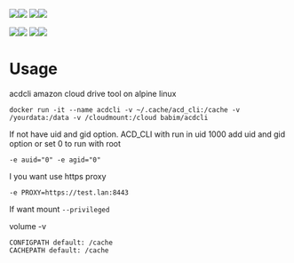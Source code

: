 [![](https://images.microbadger.com/badges/image/babim/acdcli.svg)](https://microbadger.com/images/babim/acdcli "Get your own image badge on microbadger.com")[![](https://images.microbadger.com/badges/version/babim/acdcli.svg)](https://microbadger.com/images/babim/acdcli "Get your own version badge on microbadger.com")
[![](https://images.microbadger.com/badges/image/babim/acdcli:single.svg)](https://microbadger.com/images/babim/acdcli:single "Get your own image badge on microbadger.com")[![](https://images.microbadger.com/badges/version/babim/acdcli:single.svg)](https://microbadger.com/images/babim/acdcli:single "Get your own version badge on microbadger.com")

[![](https://images.microbadger.com/badges/image/babim/acdcli:webdav.svg)](https://microbadger.com/images/babim/acdcli:webdav "Get your own image badge on microbadger.com")[![](https://images.microbadger.com/badges/version/babim/acdcli:webdav.svg)](https://microbadger.com/images/babim/acdcli:webdav "Get your own version badge on microbadger.com")
[![](https://images.microbadger.com/badges/image/babim/acdcli:webdav.single.svg)](https://microbadger.com/images/babim/acdcli:webdav.single "Get your own image badge on microbadger.com")[![](https://images.microbadger.com/badges/version/babim/acdcli:webdav.single.svg)](https://microbadger.com/images/babim/acdcli:webdav.single "Get your own version badge on microbadger.com")

# Usage
acdcli amazon cloud drive tool on alpine linux
```
docker run -it --name acdcli -v ~/.cache/acd_cli:/cache -v /yourdata:/data -v /cloudmount:/cloud babim/acdcli
```
If not have uid and gid option. ACD_CLI with run in uid 1000 add uid and gid option
or set 0 to run with root
```
-e auid="0" -e agid="0"
```
I you want use https proxy
```
-e PROXY=https://test.lan:8443
```
If want mount
`--privileged`

volume -v
```
CONFIGPATH default: /cache
CACHEPATH default: /cache
```
